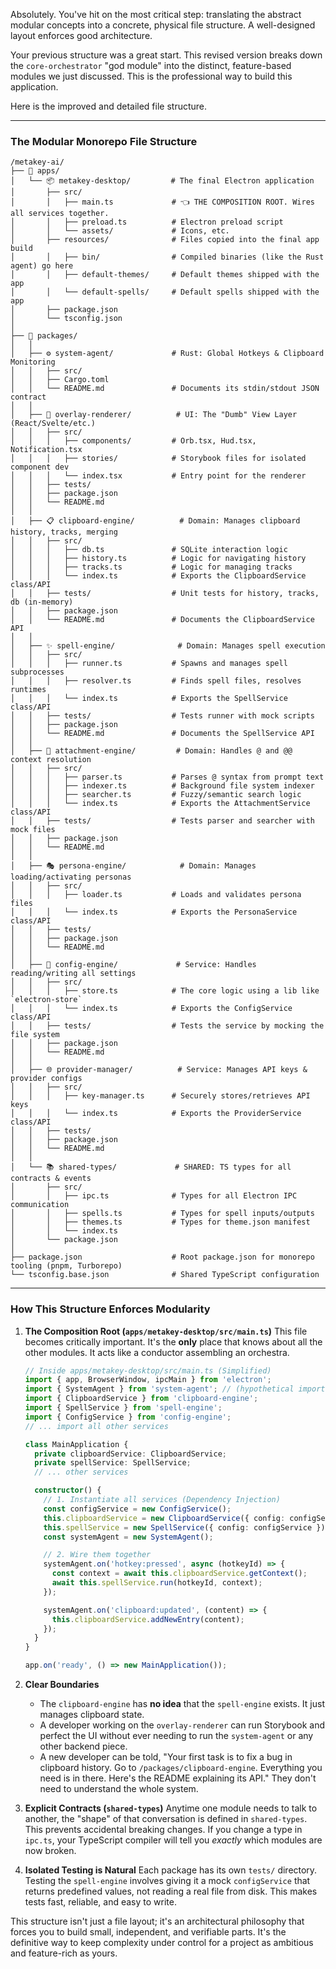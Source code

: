 Absolutely. You've hit on the most critical step: translating the abstract modular concepts into a concrete, physical file structure. A well-designed layout enforces good architecture.

Your previous structure was a great start. This revised version breaks down the `core-orchestrator` "god module" into the distinct, feature-based modules we just discussed. This is the professional way to build this application.

Here is the improved and detailed file structure.

---

### The Modular Monorepo File Structure

```
/metakey-ai/
├── 📂 apps/
│   └── 📦 metakey-desktop/         # The final Electron application
│       ├── src/
│       │   ├── main.ts             # 👈 THE COMPOSITION ROOT. Wires all services together.
│       │   ├── preload.ts          # Electron preload script
│       │   └── assets/             # Icons, etc.
│       ├── resources/              # Files copied into the final app build
│       │   ├── bin/                # Compiled binaries (like the Rust agent) go here
│       │   ├── default-themes/     # Default themes shipped with the app
│       │   └── default-spells/     # Default spells shipped with the app
│       ├── package.json
│       └── tsconfig.json
│
├── 📂 packages/
│   │
│   ├── ⚙️ system-agent/             # Rust: Global Hotkeys & Clipboard Monitoring
│   │   ├── src/
│   │   ├── Cargo.toml
│   │   └── README.md               # Documents its stdin/stdout JSON contract
│   │
│   ├── 🎨 overlay-renderer/          # UI: The "Dumb" View Layer (React/Svelte/etc.)
│   │   ├── src/
│   │   │   ├── components/         # Orb.tsx, Hud.tsx, Notification.tsx
│   │   │   ├── stories/            # Storybook files for isolated component dev
│   │   │   └── index.tsx           # Entry point for the renderer
│   │   ├── tests/
│   │   ├── package.json
│   │   └── README.md
│   │
│   ├── 📋 clipboard-engine/          # Domain: Manages clipboard history, tracks, merging
│   │   ├── src/
│   │   │   ├── db.ts               # SQLite interaction logic
│   │   │   ├── history.ts          # Logic for navigating history
│   │   │   ├── tracks.ts           # Logic for managing tracks
│   │   │   └── index.ts            # Exports the ClipboardService class/API
│   │   ├── tests/                  # Unit tests for history, tracks, db (in-memory)
│   │   ├── package.json
│   │   └── README.md               # Documents the ClipboardService API
│   │
│   ├── ✨ spell-engine/              # Domain: Manages spell execution
│   │   ├── src/
│   │   │   ├── runner.ts           # Spawns and manages spell subprocesses
│   │   │   ├── resolver.ts         # Finds spell files, resolves runtimes
│   │   │   └── index.ts            # Exports the SpellService class/API
│   │   ├── tests/                  # Tests runner with mock scripts
│   │   ├── package.json
│   │   └── README.md               # Documents the SpellService API
│   │
│   ├── 📎 attachment-engine/         # Domain: Handles @ and @@ context resolution
│   │   ├── src/
│   │   │   ├── parser.ts           # Parses @ syntax from prompt text
│   │   │   ├── indexer.ts          # Background file system indexer
│   │   │   ├── searcher.ts         # Fuzzy/semantic search logic
│   │   │   └── index.ts            # Exports the AttachmentService class/API
│   │   ├── tests/                  # Tests parser and searcher with mock files
│   │   ├── package.json
│   │   └── README.md
│   │
│   ├── 🎭 persona-engine/            # Domain: Manages loading/activating personas
│   │   ├── src/
│   │   │   ├── loader.ts           # Loads and validates persona files
│   │   │   └── index.ts            # Exports the PersonaService class/API
│   │   ├── tests/
│   │   ├── package.json
│   │   └── README.md
│   │
│   ├── 🔧 config-engine/             # Service: Handles reading/writing all settings
│   │   ├── src/
│   │   │   ├── store.ts            # The core logic using a lib like `electron-store`
│   │   │   └── index.ts            # Exports the ConfigService class/API
│   │   ├── tests/                  # Tests the service by mocking the file system
│   │   ├── package.json
│   │   └── README.md
│   │
│   ├── 🌐 provider-manager/          # Service: Manages API keys & provider configs
│   │   ├── src/
│   │   │   ├── key-manager.ts      # Securely stores/retrieves API keys
│   │   │   └── index.ts            # Exports the ProviderService class/API
│   │   ├── tests/
│   │   ├── package.json
│   │   └── README.md
│   │
│   └── 📚 shared-types/             # SHARED: TS types for all contracts & events
│       ├── src/
│       │   ├── ipc.ts              # Types for all Electron IPC communication
│       │   ├── spells.ts           # Types for spell inputs/outputs
│       │   ├── themes.ts           # Types for theme.json manifest
│       │   └── index.ts
│       └── package.json
│
├── package.json                    # Root package.json for monorepo tooling (pnpm, Turborepo)
└── tsconfig.base.json              # Shared TypeScript configuration
```

---

### How This Structure Enforces Modularity

1.  **The Composition Root (`apps/metakey-desktop/src/main.ts`)**
    This file becomes critically important. It's the **only** place that knows about all the other modules. It acts like a conductor assembling an orchestra.

    ```typescript
    // Inside apps/metakey-desktop/src/main.ts (Simplified)
    import { app, BrowserWindow, ipcMain } from 'electron';
    import { SystemAgent } from 'system-agent'; // (hypothetical import)
    import { ClipboardService } from 'clipboard-engine';
    import { SpellService } from 'spell-engine';
    import { ConfigService } from 'config-engine';
    // ... import all other services

    class MainApplication {
      private clipboardService: ClipboardService;
      private spellService: SpellService;
      // ... other services

      constructor() {
        // 1. Instantiate all services (Dependency Injection)
        const configService = new ConfigService();
        this.clipboardService = new ClipboardService({ config: configService });
        this.spellService = new SpellService({ config: configService });
        const systemAgent = new SystemAgent();

        // 2. Wire them together
        systemAgent.on('hotkey:pressed', async (hotkeyId) => {
          const context = await this.clipboardService.getContext();
          await this.spellService.run(hotkeyId, context);
        });

        systemAgent.on('clipboard:updated', (content) => {
          this.clipboardService.addNewEntry(content);
        });
      }
    }

    app.on('ready', () => new MainApplication());
    ```

2.  **Clear Boundaries**
    *   The `clipboard-engine` has **no idea** that the `spell-engine` exists. It just manages clipboard state.
    *   A developer working on the `overlay-renderer` can run Storybook and perfect the UI without ever needing to run the `system-agent` or any other backend piece.
    *   A new developer can be told, "Your first task is to fix a bug in clipboard history. Go to `/packages/clipboard-engine`. Everything you need is in there. Here's the README explaining its API." They don't need to understand the whole system.

3.  **Explicit Contracts (`shared-types`)**
    Anytime one module needs to talk to another, the "shape" of that conversation is defined in `shared-types`. This prevents accidental breaking changes. If you change a type in `ipc.ts`, your TypeScript compiler will tell you *exactly* which modules are now broken.

4.  **Isolated Testing is Natural**
    Each package has its own `tests/` directory. Testing the `spell-engine` involves giving it a mock `configService` that returns predefined values, not reading a real file from disk. This makes tests fast, reliable, and easy to write.

This structure isn't just a file layout; it's an architectural philosophy that forces you to build small, independent, and verifiable parts. It's the definitive way to keep complexity under control for a project as ambitious and feature-rich as yours.
